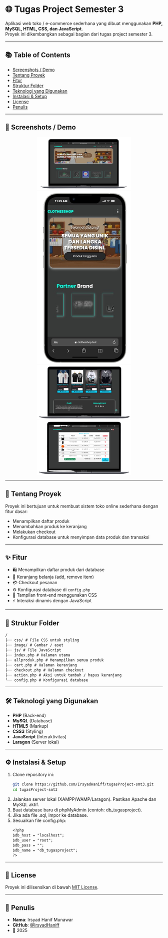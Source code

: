 # 🌐 Tugas Project Semester 3

Aplikasi web toko / e-commerce sederhana yang dibuat menggunakan **PHP, MySQL, HTML, CSS, dan JavaScript**.  
Proyek ini dikembangkan sebagai bagian dari tugas project semester 3.

---

## 📚 Table of Contents
- [Screenshots / Demo](#-screenshots--demo)
- [Tentang Proyek](#-tentang-proyek)
- [Fitur](#-fitur)
- [Struktur Folder](#-struktur-folder)
- [Teknologi yang Digunakan](#-teknologi-yang-digunakan)
- [Instalasi & Setup](#-instalasi--setup)
- [License](#-license)
- [Penulis](#-penulis)

---

## 📸 Screenshots / Demo
<p align="center">
  <img src="./image/preview/dekstop.png" alt="preview" width="300"/>
  <img src="./image/preview/mobile.png" alt="preview" width="300"/>
  <img src="./image/preview/dekstop1.png" alt="preview" width="300"/>
  <img src="./image/preview/keranjang.png" alt="preview" width="300"/>
</p>

---

## 📘 Tentang Proyek
Proyek ini bertujuan untuk membuat sistem toko online sederhana dengan fitur dasar:
- Menampilkan daftar produk
- Menambahkan produk ke keranjang
- Melakukan checkout
- Konfigurasi database untuk menyimpan data produk dan transaksi

---

## ✨ Fitur
- 🛍️ Menampilkan daftar produk dari database  
- 🛒 Keranjang belanja (add, remove item)  
- 💳 Checkout pesanan  
- ⚙️ Konfigurasi database di `config.php`  
- 🎨 Tampilan front-end menggunakan CSS  
- ⚡ Interaksi dinamis dengan JavaScript  

---

## 📁 Struktur Folder
```
/
├── css/ # File CSS untuk styling
├── image/ # Gambar / aset
├── js/ # File JavaScript
├── index.php # Halaman utama
├── allproduk.php # Menampilkan semua produk
├── cart.php # Halaman keranjang
├── checkout.php # Halaman checkout
├── action.php # Aksi untuk tambah / hapus keranjang
└── config.php # Konfigurasi database
```

---

## 🛠️ Teknologi yang Digunakan
- **PHP** (Back-end)
- **MySQL** (Database)
- **HTML5** (Markup)
- **CSS3** (Styling)
- **JavaScript** (Interaktivitas)
- **Laragon** (Server lokal)

---

## ⚙️ Instalasi & Setup
1. Clone repository ini:
   ```bash
   git clone https://github.com/IrsyadHaniff/tugasProject-smt3.git
   cd tugasProject-smt3
2. Jalankan server lokal (XAMPP/WAMP/Laragon).
   Pastikan Apache dan MySQL aktif.
3. Buat database baru di phpMyAdmin (contoh: db_tugasproject).
4. Jika ada file .sql, impor ke database.
5. Sesuaikan file config.php:
    ```
    <?php
    $db_host = "localhost";
    $db_user = "root";
    $db_pass = "";
    $db_name = "db_tugasproject";
    ?>
    ```

---

## 📄 License
Proyek ini dilisensikan di bawah [MIT License](LICENSE).

---

## 👤 Penulis
- **Nama**: Irsyad Hanif Munawar  
- **GitHub**: [@IrsyadHaniff](https://github.com/IrsyadHaniff)  
- 📅 2025